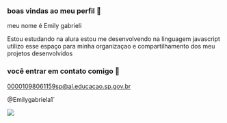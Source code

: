 ### boas vindas ao meu perfil 🤍

meu nome é Emily gabrieli

Estou estudando na alura
estou me desenvolvendo na linguagem javascript
utilizo esse espaço para minha organizaçao e compartilhamento dos meu projetos desenvolvidos

### vocẽ entrar em contato comigo 📧

00001098061159sp@al.educacao.sp.gov.br

@Emilygabriela1`

![](https://media1.tenor.com/m/Y9vN-rcVMrgAAAAd/ines-brasil-in%C3%AAs-t%C3%A2nia-lima-da-silva.gif)
